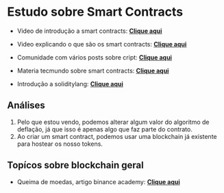 # Estudo sobre Smart Contracts

- Video de introdução a smart contracts: [**Clique aqui**](https://www.youtube.com/watch?v=a7dUyL6kLeo&t=139s&ab_channel=TiagoSalem)

- Video explicando o que são os smart contracts: [**Clique aqui**](https://www.youtube.com/watch?v=6wJNLXrFzEg&ab_channel=MercuriusCrypto)

- Comunidade com vários posts sobre cript: [**Clique aqui**](https://tribocrypto.com/)

- Materia tecmundo sobre smart contracts: [**Clique aqui**](https://www.tecmundo.com.br/software/176574-criar-smart-contract.htm)

- Introdução a soliditylang: [**Clique aqui**](https://docs.soliditylang.org/en/v0.5.0/introduction-to-smart-contracts.html)

## Análises
1. Pelo que estou vendo, podemos alterar algum valor do algoritmo de deflação, já que isso é apenas algo que faz parte do contrato.
2. Ao criar um smart contract, podemos usar uma blockchain já existente para hostear os nosso tokens.

## Topícos sobre blockchain geral

- Queima de moedas, artigo binance academy: [**Clique aqui**](https://academy.binance.com/pt/articles/what-is-a-coin-burn)

